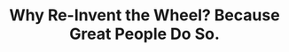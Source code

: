 ---
layout: redirect
title: Why Re-Invent the Wheel? Because Great People Do So.
permalink: /studio/why-re-invent-the-wheel-because-great-people-do-so/
redirect: /v5/studio/why-re-invent-the-wheel-because-great-people-do-so/
---